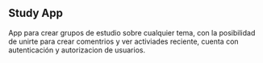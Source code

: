 ## Study App

App para crear grupos de estudio sobre cualquier tema, con la posibilidad de unirte para crear comentrios y ver activiades reciente, cuenta con autenticación y autorizacion de usuarios.


